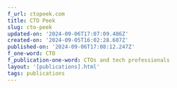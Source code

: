 ```yaml
---
f_url: ctopeek.com
title: CTO Peek
slug: cto-peek
updated-on: '2024-09-06T17:07:09.486Z'
created-on: '2024-09-05T16:02:28.607Z'
published-on: '2024-09-06T17:08:12.247Z'
f_one-word: CTO
f_publication-one-word: CTOs and tech professionals
layout: '[publications].html'
tags: publications
---
```



